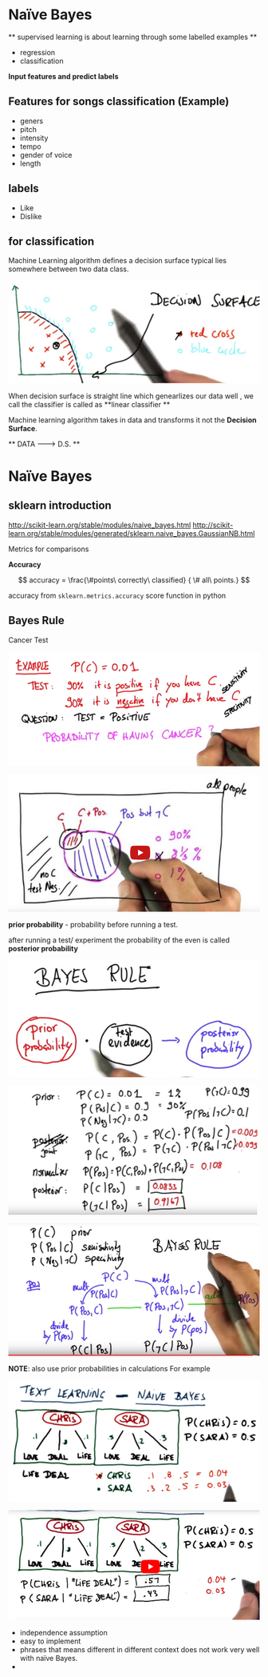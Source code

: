 

# Naïve Bayes

** supervised learning is about learning through some labelled examples ** 
* regression
* classification

**Input features and predict labels**
## Features for songs classification (Example)
- geners
- pitch
- intensity
- tempo
- gender of voice 
- length

## labels
- Like 
- Dislike

## for classification
Machine Learning algorithm defines a decision surface typical lies somewhere between two data class.

![Decision Surface](1.png)

When decision surface is straight line which genearlizes our data well , we call the classifier is called  as **linear classifier **

Machine learning algorithm takes in data and transforms it not the **Decision Surface**.

**  DATA --->  D.S. **

# Naïve Bayes
## sklearn introduction 
http://scikit-learn.org/stable/modules/naive_bayes.html
http://scikit-learn.org/stable/modules/generated/sklearn.naive_bayes.GaussianNB.html

Metrics for comparisons

**Accuracy**

$$ accuracy  =  \frac{\#points\ correctly\ classified} { \# all\ points.} $$

accuracy from ``sklearn.metrics.accuracy`` score function in python 

## Bayes Rule

Cancer Test

![](2.png)

![](3.PNG)



**prior probability** - probability before running a test.

after running a test/ experiment  the probability of the even is called **posterior probability**

![](4.PNG)



![](5.PNG)



![](6.PNG)

**NOTE**: also use prior probabilities in calculations For example

![](7.PNG) 



![](8.PNG)

- independence assumption
- easy to implement
- phrases that means different in different context does not work very well with naïve Bayes.
- 



